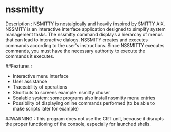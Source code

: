 # nssmitty
Description : 
NSMITTY is nostalgically and heavily inspired by SMITTY AIX.
NSSMITY is an interactive interface application designed to
simplify system management tasks. The nssmitty command displays
a hierarchy of menus that can lead to interactive dialogs.
NSSMITY creates and executes commands according to the user's
instructions. Since NSSMITTY executes commands, you must have
the necessary authority to execute the commands it executes.

##Features : 
- Interactive menu interface
- User assistance
- Traceability of operations
- Shortcuts to screens example: nsmitty chuser
- Scalable system: some programs also install nssmitty menu entries
- Possibility of displaying online commands performed
 (to be able to make scripts later for example)

##WARNING : 
This program does not use the CRT unit, because it disrupts
the proper functioning of the console, especially for launched
shells.

